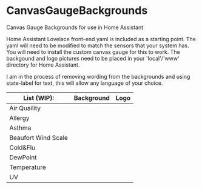 # CanvasGaugeBackgrounds
Canvas Gauge Backgrounds for use in Home Assistant

Home Assistant Lovelace front-end yaml is included as a starting point.
The yaml will need to be modified to match the sensors that your system has.
You will need to install the custom canvas gauge for this to work.
The backgound and logo pictures need to be placed in your 'local'/'www' directory for Home Assistant.

I am in the process of removing wording from the backgrounds and using state-label for text, this will allow any language of your choice.

| List (WIP):   | Background   | Logo   |
| --- | --- | --- |
| Air Quaility   |   |   |
| Allergy   |   |   |
| Asthma   |   |   |
| Beaufort Wind Scale   |   |   |
| Cold&Flu   |   |   |
| DewPoint   |   |   |
| Temperature   |   |   |
| UV   |   |   |

